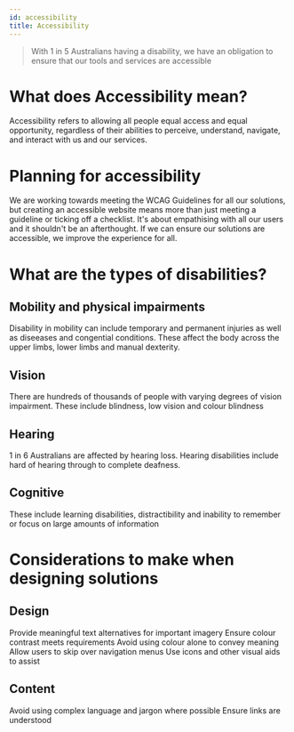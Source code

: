 ```yaml
---
id: accessibility
title: Accessibility
---
```

>With 1 in 5 Australians having a disability, we have an obligation to ensure that our tools and services are accessible

# What does Accessibility mean?
Accessibility refers to allowing all people equal access and equal opportunity, regardless of their abilities to perceive, understand, navigate, and interact with us and our services.

# Planning for accessibility
We are working towards meeting the WCAG Guidelines for all our solutions, but creating an accessible website means more than just meeting a guideline or ticking off a checklist. It's about empathising with all our users and it shouldn't be an afterthought. If we can ensure our solutions are accessible, we improve the experience for all.

# What are the types of disabilities?
## Mobility and physical impairments

Disability in mobility can include temporary and permanent injuries as well as diseeases and congential conditions. These affect the body across the upper limbs, lower limbs and manual dexterity.

## Vision

There are hundreds of thousands of people with varying degrees of vision impairment. These include blindness, low vision and colour blindness

## Hearing

1 in 6 Australians are affected by hearing loss. Hearing disabilities include hard of hearing through to complete deafness. 

## Cognitive

These include learning disabilities, distractibility and inability to remember or focus on large amounts of information



# Considerations to make when designing solutions
## Design

Provide meaningful text alternatives for important imagery
Ensure colour contrast meets requirements
Avoid using colour alone to convey meaning
Allow users to skip over navigation menus
Use icons and other visual aids to assist 

## Content

Avoid using complex language and jargon where possible
Ensure links are understood